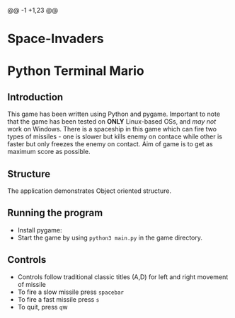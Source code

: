 @@ -1 +1,23 @@
# Space-Invaders
# Python Terminal Mario

## Introduction

This game has been written using Python and pygame. Important to note that the game has been tested on **ONLY** Linux-based OSs, and _may not_ work on Windows.
There is a spaceship in this game which can fire two types of missiles - one is slower but kills enemy on contace while other is faster but only freezes the enemy on contact.
Aim of game is to get as maximum score as possible.

## Structure

The application demonstrates Object oriented structure.

## Running the program

- Install pygame:
- Start the game by using `python3 main.py` in the game directory.

## Controls

- Controls follow traditional classic titles (A,D) for left and right movement of missile
- To fire a slow missile press `spacebar`
- To fire a fast missile press `s`
- To quit, press `q`w
